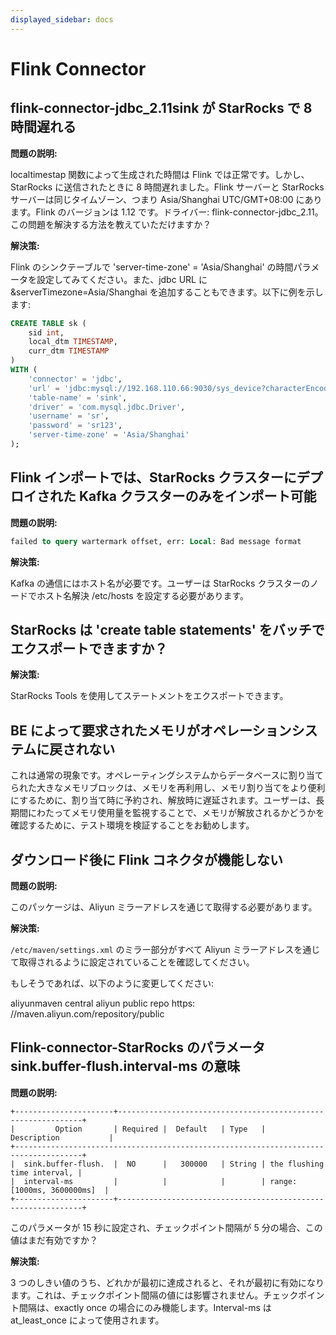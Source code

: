 ```yaml
---
displayed_sidebar: docs
---
```


# Flink Connector

## flink-connector-jdbc_2.11sink が StarRocks で 8 時間遅れる

**問題の説明:**

localtimestap 関数によって生成された時間は Flink では正常です。しかし、StarRocks に送信されたときに 8 時間遅れました。Flink サーバーと StarRocks サーバーは同じタイムゾーン、つまり Asia/Shanghai UTC/GMT+08:00 にあります。Flink のバージョンは 1.12 です。ドライバー: flink-connector-jdbc_2.11。この問題を解決する方法を教えていただけますか？

**解決策:**

Flink のシンクテーブルで 'server-time-zone' = 'Asia/Shanghai' の時間パラメータを設定してみてください。また、jdbc URL に &serverTimezone=Asia/Shanghai を追加することもできます。以下に例を示します:

```sql
CREATE TABLE sk (
    sid int,
    local_dtm TIMESTAMP,
    curr_dtm TIMESTAMP
)
WITH (
    'connector' = 'jdbc',
    'url' = 'jdbc:mysql://192.168.110.66:9030/sys_device?characterEncoding=utf-8&serverTimezone=Asia/Shanghai',
    'table-name' = 'sink',
    'driver' = 'com.mysql.jdbc.Driver',
    'username' = 'sr',
    'password' = 'sr123',
    'server-time-zone' = 'Asia/Shanghai'
);
```

## Flink インポートでは、StarRocks クラスターにデプロイされた Kafka クラスターのみをインポート可能

**問題の説明:**

```SQL
failed to query wartermark offset, err: Local: Bad message format
```

**解決策:**

Kafka の通信にはホスト名が必要です。ユーザーは StarRocks クラスターのノードでホスト名解決 /etc/hosts を設定する必要があります。

## StarRocks は 'create table statements' をバッチでエクスポートできますか？

**解決策:**

StarRocks Tools を使用してステートメントをエクスポートできます。

## BE によって要求されたメモリがオペレーションシステムに戻されない

これは通常の現象です。オペレーティングシステムからデータベースに割り当てられた大きなメモリブロックは、メモリを再利用し、メモリ割り当てをより便利にするために、割り当て時に予約され、解放時に遅延されます。ユーザーは、長期間にわたってメモリ使用量を監視することで、メモリが解放されるかどうかを確認するために、テスト環境を検証することをお勧めします。

## ダウンロード後に Flink コネクタが機能しない

**問題の説明:**

このパッケージは、Aliyun ミラーアドレスを通じて取得する必要があります。

**解決策:**

`/etc/maven/settings.xml` のミラー部分がすべて Aliyun ミラーアドレスを通じて取得されるように設定されていることを確認してください。

もしそうであれば、以下のように変更してください:

 <mirror>
    <id>aliyunmaven </id>
    <mirrorf>central</mirrorf>
    <name>aliyun public repo</name>
    <url>https: //maven.aliyun.com/repository/public</url>
</mirror>

## Flink-connector-StarRocks のパラメータ sink.buffer-flush.interval-ms の意味

**問題の説明:**

```plain text
+----------------------+--------------------------------------------------------------+
|         Option       | Required |  Default   | Type   |       Description           |
+-------------------------------------------------------------------------------------+
|  sink.buffer-flush.  |  NO      |   300000   | String | the flushing time interval, |
|  interval-ms         |          |            |        | range: [1000ms, 3600000ms]  |
+----------------------+--------------------------------------------------------------+
```

このパラメータが 15 秒に設定され、チェックポイント間隔が 5 分の場合、この値はまだ有効ですか？

**解決策:**

3 つのしきい値のうち、どれかが最初に達成されると、それが最初に有効になります。これは、チェックポイント間隔の値には影響されません。チェックポイント間隔は、exactly once の場合にのみ機能します。Interval-ms は at_least_once によって使用されます。